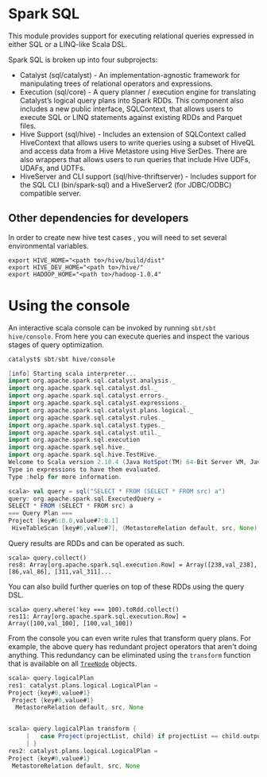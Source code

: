 Spark SQL
=========

This module provides support for executing relational queries expressed in either SQL or a LINQ-like Scala DSL.

Spark SQL is broken up into four subprojects:
 - Catalyst (sql/catalyst) - An implementation-agnostic framework for manipulating trees of relational operators and expressions.
 - Execution (sql/core) - A query planner / execution engine for translating Catalyst’s logical query plans into Spark RDDs.  This component also includes a new public interface, SQLContext, that allows users to execute SQL or LINQ statements against existing RDDs and Parquet files.
 - Hive Support (sql/hive) - Includes an extension of SQLContext called HiveContext that allows users to write queries using a subset of HiveQL and access data from a Hive Metastore using Hive SerDes.  There are also wrappers that allows users to run queries that include Hive UDFs, UDAFs, and UDTFs.
 - HiveServer and CLI support (sql/hive-thriftserver) - Includes support for the SQL CLI (bin/spark-sql) and a HiveServer2 (for JDBC/ODBC) compatible server.


Other dependencies for developers
---------------------------------
In order to create new hive test cases , you will need to set several environmental variables.

```
export HIVE_HOME="<path to>/hive/build/dist"
export HIVE_DEV_HOME="<path to>/hive/"
export HADOOP_HOME="<path to>/hadoop-1.0.4"
```

Using the console
=================
An interactive scala console can be invoked by running `sbt/sbt hive/console`.  From here you can execute queries and inspect the various stages of query optimization.

```scala
catalyst$ sbt/sbt hive/console

[info] Starting scala interpreter...
import org.apache.spark.sql.catalyst.analysis._
import org.apache.spark.sql.catalyst.dsl._
import org.apache.spark.sql.catalyst.errors._
import org.apache.spark.sql.catalyst.expressions._
import org.apache.spark.sql.catalyst.plans.logical._
import org.apache.spark.sql.catalyst.rules._
import org.apache.spark.sql.catalyst.types._
import org.apache.spark.sql.catalyst.util._
import org.apache.spark.sql.execution
import org.apache.spark.sql.hive._
import org.apache.spark.sql.hive.TestHive._
Welcome to Scala version 2.10.4 (Java HotSpot(TM) 64-Bit Server VM, Java 1.7.0_45).
Type in expressions to have them evaluated.
Type :help for more information.

scala> val query = sql("SELECT * FROM (SELECT * FROM src) a")
query: org.apache.spark.sql.ExecutedQuery =
SELECT * FROM (SELECT * FROM src) a
=== Query Plan ===
Project [key#6:0.0,value#7:0.1]
 HiveTableScan [key#6,value#7], (MetastoreRelation default, src, None), None
```

Query results are RDDs and can be operated as such.
```
scala> query.collect()
res8: Array[org.apache.spark.sql.execution.Row] = Array([238,val_238], [86,val_86], [311,val_311]...
```

You can also build further queries on top of these RDDs using the query DSL.
```
scala> query.where('key === 100).toRdd.collect()
res11: Array[org.apache.spark.sql.execution.Row] = Array([100,val_100], [100,val_100])
```

From the console you can even write rules that transform query plans.  For example, the above query has redundant project operators that aren't doing anything.  This redundancy can be eliminated using the `transform` function that is available on all [`TreeNode`](http://databricks.github.io/catalyst/latest/api/#catalyst.trees.TreeNode) objects.
```scala
scala> query.logicalPlan
res1: catalyst.plans.logical.LogicalPlan = 
Project {key#0,value#1}
 Project {key#0,value#1}
  MetastoreRelation default, src, None


scala> query.logicalPlan transform {
     |   case Project(projectList, child) if projectList == child.output => child
     | }
res2: catalyst.plans.logical.LogicalPlan = 
Project {key#0,value#1}
 MetastoreRelation default, src, None
```
